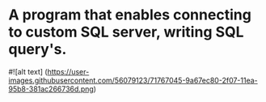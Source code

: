 # A program that enables connecting to custom SQL server, writing SQL query's.
#![alt text] (https://user-images.githubusercontent.com/56079123/71767045-9a67ec80-2f07-11ea-95b8-381ac266736d.png)
